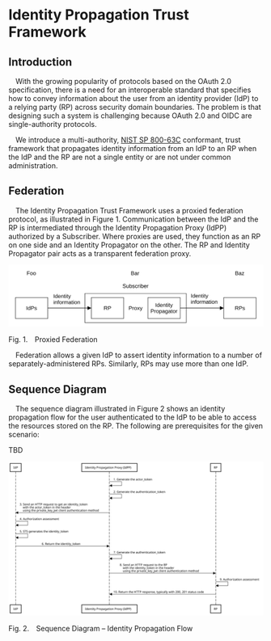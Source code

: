 # Identity Propagation Trust Framework

## Introduction

&emsp;With the growing popularity of protocols based on the OAuth 2.0 specification, there is a need for an interoperable standard that specifies how to convey information about the user from an identity provider (IdP) to a relying party (RP) across security domain boundaries. The problem is that designing such a system is challenging because OAuth 2.0 and OIDC are single-authority protocols.

&emsp;We introduce a multi-authority, [NIST SP 800-63C](https://pages.nist.gov/800-63-3/sp800-63c.html) conformant, trust framework that propagates identity information from an IdP to an RP when the IdP and the RP are not a single entity or are not under common administration.

## Federation

&emsp;The Identity Propagation Trust Framework uses a proxied federation protocol, as illustrated in Figure&nbsp;1. Communication between the IdP and the RP is intermediated through the Identity Propagation Proxy (IdPP) authorized by a Subscriber. Where proxies are used, they function as an RP on one side and an Identity Propagator on the other. The RP and Identity Propagator pair acts as a transparent federation proxy.


![Proxied Federation](./images/proxied_federation.svg)

<p class="figure">
Fig.&nbsp;1.&emsp;Proxied Federation
</p>

&emsp;Federation allows a given IdP to assert identity information to a number of separately-administered RPs. Similarly, RPs may use more than one IdP.

## Sequence Diagram

&emsp;The sequence diagram illustrated in Figure&nbsp;2 shows an identity propagation flow for the user authenticated to the IdP to be able to access the resources stored on the RP. The following are prerequisites for the given scenario:

TBD

![Sequence Diagram](./images/identity_propagation_flow.svg)

<p class="figure">
Fig.&nbsp;2.&emsp;Sequence Diagram – Identity Propagation Flow
</p>


